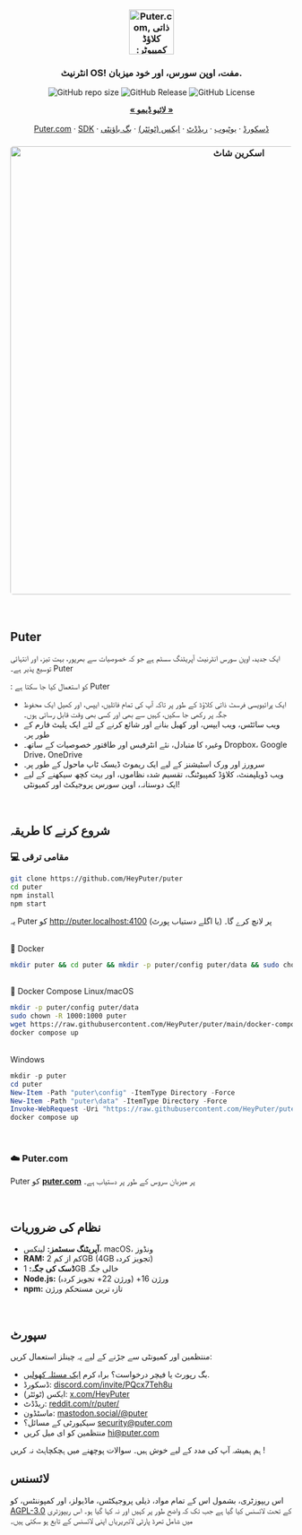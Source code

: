 <h3 align="center"><img width="80" alt="Puter.com, ذاتی کلاؤڈ کمپیوٹر: آپ کی تمام فائلیں، ایپس، اور کھیل ایک جگہ پر، کہیں سے بھی اور کسی بھی وقت قابل رسائی۔" src="https://assets.puter.site/puter-logo.png"></h3>

<h3 align="center">انٹرنیٹ OS! مفت، اوپن سورس، اور خود میزبان.</h3>

<p align="center">
    <img alt="GitHub repo size" src="https://img.shields.io/github/repo-size/HeyPuter/puter"> <img alt="GitHub Release" src="https://img.shields.io/github/v/release/HeyPuter/puter?label=latest%20version"> <img alt="GitHub License" src="https://img.shields.io/github/license/HeyPuter/puter">
</p>
<p align="center">
    <a href="https://puter.com/"><strong>« لائیو ڈیمو »</strong></a>
    <br />
    <br />
    <a href="https://puter.com">Puter.com</a>
    ·
    <a href="https://docs.puter.com" target="_blank">SDK</a>
    ·
    <a href="https://discord.com/invite/PQcx7Teh8u">ڈسکورڈ</a>
    ·
    <a href="https://www.youtube.com/@EricsPuterVideos">یوٹیوب</a>
    ·
    <a href="https://reddit.com/r/puter">ریڈڈٹ</a>
    ·
    <a href="https://twitter.com/HeyPuter">ایکس (ٹوئٹر)</a>
    ·
    <a href="https://hackerone.com/puter_h1b">بگ باؤنٹی</a>
</p>

<h3 align="center"><img width="800" style="border-radius:5px;" alt="اسکرین شاٹ" src="https://assets.puter.site/puter.com-screenshot-3.webp"></h3>

<br/>

## Puter

ایک جدید، اوپن سورس انٹرنیٹ آپریٹنگ سسٹم ہے جو کہ خصوصیات سے بھرپور، بہت تیز، اور انتہائی توسیع پذیر ہے۔ Puter 

: کو استعمال کیا جا سکتا ہے Puter

- ایک پرائیویسی فرسٹ ذاتی کلاؤڈ کے طور پر تاکہ آپ کی تمام فائلیں، ایپس، اور کھیل ایک محفوظ جگہ پر رکھی جا سکیں، کہیں سے بھی اور کسی بھی وقت قابل رسائی ہوں۔
- ویب سائٹس، ویب ایپس، اور کھیل بنانے اور شائع کرنے کے لئے ایک پلیٹ فارم کے طور پر۔
- وغیرہ کا متبادل، نئے انٹرفیس اور طاقتور خصوصیات کے ساتھ۔ Dropbox، Google Drive، OneDrive 
- سرورز اور ورک اسٹیشنز کے لیے ایک ریموٹ ڈیسک ٹاپ ماحول کے طور پر۔
- ویب ڈویلپمنٹ، کلاؤڈ کمپیوٹنگ، تقسیم شدہ نظاموں، اور بہت کچھ سیکھنے کے لیے ایک دوستانہ، اوپن سورس پروجیکٹ اور کمیونٹی!

<br/>

## شروع کرنے کا طریقہ

### 💻 مقامی ترقی

```bash
git clone https://github.com/HeyPuter/puter
cd puter
npm install
npm start
```

یہ Puter کو http://puter.localhost:4100 (یا اگلے دستیاب پورٹ) پر لانچ کرے گا۔

<br/>
🐳 Docker

```bash
mkdir puter && cd puter && mkdir -p puter/config puter/data && sudo chown -R 1000:1000 puter && docker run --rm -p 4100:4100 -v `pwd`/puter/config:/etc/puter -v `pwd`/puter/data:/var/puter  ghcr.io/heyputer/puter
```

<br/>
🐙 Docker Compose
Linux/macOS

```bash
mkdir -p puter/config puter/data
sudo chown -R 1000:1000 puter
wget https://raw.githubusercontent.com/HeyPuter/puter/main/docker-compose.yml
docker compose up
```

<br/>
Windows

```powershell
mkdir -p puter
cd puter
New-Item -Path "puter\config" -ItemType Directory -Force
New-Item -Path "puter\data" -ItemType Directory -Force
Invoke-WebRequest -Uri "https://raw.githubusercontent.com/HeyPuter/puter/main/docker-compose.yml" -OutFile "docker-compose.yml"
docker compose up
```
<br/>

### ☁️ Puter.com

Puter کو [**puter.com**](https://puter.com) پر میزبان سروس کے طور پر دستیاب ہے۔

<br/>

## نظام کی ضروریات

- **آپریٹنگ سسٹمز:** لینکس، macOS، ونڈوز
- **RAM:** کم از کم 2GB (4GB تجویز کردہ)
- **ڈسک کی جگہ:** 1GB خالی جگہ
- **Node.js:** ورژن 16+ (ورژن 22+ تجویز کردہ)
- **npm:** تازہ ترین مستحکم ورژن

<br/>

## سپورٹ

منتظمین اور کمیونٹی سے جڑنے کے لیے یہ چینلز استعمال کریں:

- بگ رپورٹ یا فیچر درخواست؟ براہ کرم [ایک مسئلہ کھولیں](https://github.com/HeyPuter/puter/issues/new/choose).
- ڈسکورڈ: [discord.com/invite/PQcx7Teh8u](https://discord.com/invite/PQcx7Teh8u)
- ایکس (ٹوئٹر): [x.com/HeyPuter](https://x.com/HeyPuter)
- ریڈڈٹ: [reddit.com/r/puter/](https://www.reddit.com/r/puter/)
- ماسٹڈون: [mastodon.social/@puter](https://mastodon.social/@puter)
- سیکیورٹی کے مسائل؟ [security@puter.com](mailto:security@puter.com)
- منتظمین کو ای میل کریں [hi@puter.com](mailto:hi@puter.com)

ہم ہمیشہ آپ کی مدد کے لیے خوش ہیں۔ سوالات پوچھنے میں ہچکچاہٹ نہ کریں 
!
<br/>

## لائسنس

اس ریپوزٹری، بشمول اس کے تمام مواد، ذیلی پروجیکٹس، ماڈیولز، اور کمپوننٹس، کو [AGPL-3.0](https://github.com/HeyPuter/puter/blob/main/LICENSE.txt) کے تحت لائسنس کیا گیا ہے جب تک کہ واضح طور پر کہیں اور نہ کہا گیا ہو۔ اس ریپوزٹری میں شامل تھرڈ پارٹی لائبریریاں اپنی لائسنس کے تابع ہو سکتی ہیں۔

<br/>
